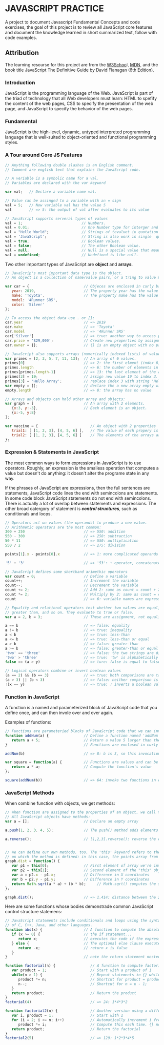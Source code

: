 # JAVASCRIPT PRACTICE

A project to document Javascript Fundamental Concepts and code exercises, the goal of this project is to review all JavaScript core features and document the knowledge learned in short summarized text, follow with code examples.

## Attribution

The learning resourse for this project are from the [W3Schoo](https://www.w3schools.com/js/default.asp)l, [MDN](https://developer.mozilla.org/en-US/docs/Web/JavaScript), and the book title JavaScript The Definitive Guide by David Flanagan (6th Edition).

### Introduction

JavaScript is the programming language of the Web. JavaScript is part of the triad of technology that all Web developers must learn: HTML to spefify the content of the web pages, CSS to specify the presentation of the web page, and JavaScript to specify the behavior of the web pages.

### Fundamental

JavaScript is the high-level, dynamic, untyped interpreted programming language that is well-suited to object-oriented and functional programming styles.

### A Tour around Core JS Features

```js
// Anything following double slashes is an English comment.
// Comment are english text that explains the JavaScript code.

// A veriable is a symbolic name for a val.
// Variables are declared with the var keyword

var val;   // Declare a variable name val.

// Value can be assinged to a variable with an = sign
val = 5;   // Now variable val has the value 5
val        // => 5: the output of val after evaluates to its value

// JavaScript supports serveral types of values
val = 1;                           // Numbers.
val = 0.01;                        // One Number type for interger and real number.
val = "Hello World";               // Strings of tevaluet in quotation marks.
val = 'JavaScript';                // String is also work in single  quatation.
val = true;                        // Boolean values.
val = false;                       // The other Boolean value.
val = null;                        // Null is a special value that means "no value".
val = undefined;                   // Undefined is like null.

```

Two other important types of JavaScript are **object** and **arrays**.

```js
// JavaScrip's most important data type is the object.
// An object is a collection of name/value pairs, or a tring to value map.

var car = {                         // Objeces are enclosed in curly braces.
   year: 2019,                      // The property year has the value 2019
   make: 'Toyota',                  // The property make has the value 'Toyota'
   model: '4Runner SR5',
   color: 'Silver'
};

// To access the object data use . or []:
car.year                            // => 2019
car.make                            // => 'Toyota'
car.model                           // => '4Runner SR5'
car['Silver']                       // => true: another way to access property values.
car.price = '$29,000';              // Create new properties by assignment.
car.owner = {};                     // {} is an empty object with no properties.

// JavaScript also supports arrays (numerically indexed lists) of values:
var primes = [2, 3, 5, 7, 11, 13];  // An array of 6 values.
primes[0]                           // => 2: the first elment (index 0) of the array.
primes.length                       // => 6: the number of elements in the array.
primes[primes.length-1]             // => 13: the last element of the array.
primes[3] = 19;                     // assign new value 19 to index 3.
primes[3] = 'Hello Array';          // replace index 3 with string 'Hello Array'.
var empty = [];                     // declare the a new array empty with no elements.
empty.length                        // => 0: the array has no value

// Arrays and objects can hold other array and objects:
var graph = [                       // An array with 2 elements.
   {x:3, y:-3},                     // Each element is an object.
   {x:-5, y:8}
];

var vaccine = {                        // An object with 2 properties
   trial1: [ [1, 2, 3], [4, 5, 6] ],   // The value of each propery is an array.
   trial2: [ [1, 2, 3], [4, 5, 6] ]    // The elements of the arrays are arrays.
};
```

### Expression & Statements in JavaScript

The most common ways to form expressions in JavaScript is to use operators. Roughly, an expression is the smalless operation that computes a value but doesn't do anything: it doesn't alter the programe state in any way.

If the phrases of JavaScript are expressions, then the full sentences are statements, JavaScript code lines the end with semincolons are statements. In some code block JavaScript statements do not end with semincolons. There is actually a lot of overlap between statements and expressions. The other broad catergory of statement is ***control structures***, such as conditionals and loops.

```js
// Operators act on values (the operands) to produce a new value.
// Arithmetic operators are the most common:
300 + 250                           // => 550: addition
550 - 300                           // => 250: subtraction
50 * 11                             // => 550: multiplication
550 / 2                             // => 275: division

points[1].x - points[0].x           // => 1: more complicated operands also work

'5' + '3'                           // => '53': + operator, concatenates strongs

// JavaScript defines some shorthand arimethic operators
var count = 0;                      // Define a variable
count++;                            // Increment the variable
count--;                            // Decrement the variable
count += 2;                         // Add 2: same as count = count + 2;
count *= 2;                         // Multiply by 2: same as count = count * 2;
count                               // => 6: variable names are expressions, too.

// Equality and relational operators test whether two values are equal, unequal, less than,
// greater than, and so on. They evaluete to true or false.
var a = 2, b = 3;                   // These are assignment, not equality tests

a == b                              // => false: equality
a != b                              // => true: inequality
a < b                               // => true: less-than
a <= b                              // => true: less-than or equal
a > b                               // => false: greater-than
a >= b                              // => false: greater-than or equal
'two' == 'three'                    // => false: the two strings are different
'two' > 'three'                     // => true: 'tw' is alphabetically greater than 'th'
false == (a > y)                    // => ture: false is equal to false, a > y = false

// Logical operators combine or invert boolean values
(a == 2) && (b == 3)                // => true: both comparisons are true. && is AND
(a > 3) || (b < 3)                  // => false: neither comparison is true. || is OR
!(x == y)                           // => true: ! inverts a boolean value
```

### Function in JavaScript

A function is a named and parameterized block of JavaScript code that you define once, and can then invole over and over again.

Examples of functions:

```js
// Functions are parameteried blocks of JavaScript code that we can invoke.
function addNum(a) {                // Define a function named 'addNum' with parameter 'a'
   return a + 5;                    // Return a value 5 larger than the value passed in
}                                   // Functions are enclosed in curly braces

addNum(b)                           // => 8: b is 3, so this invocation return 3+5

var square = function(a) {          // Functions are values and can be assigned to vars
   return a * a;                    // Compute the function's value
};

square(addNum(b))                   // => 64: invoke two functions in one expression
```

### JavaScript Methods

When combine function with objects, we get methods:

```js
// When function are assigned to the properties of an object, we call them "methods".
// All JavaScript objects have methods:
var a = [];                         // Declare an empty array

a.push(1, 2, 3, 4, 5);              // The push() method adds elements to an array

a.reverse();                        // [1,2,3].reverse(); reverse the order of elements
```

```js

// We can define our own methods, too. The 'this' keyword refers to the object
// on which the method is defined: in this case, the points array from above.
graph.dist = function() {
   var p1 = this[0];                // First element of array we're invoked on
   var p2 = this[1];                // Second element of the "this" object
   var a = p2.x - p1.x;             // Difference in X coordinates
   var b = p2.y - p1.y;             // Difference in Y coordinates
   return Math.sqrt(a * a) + (b * b);     // Math.sqrt() computes the square root (Pythagorean theorem)
};

graph.dist();                       // => 1.414: distance between the 2 points

```

Here are some functions whose bodies demonstrade common JavaScript control structure statemens:

```js
// JavaScript statements include conditionals and loops using the syntax
// of C, C++, Java, and other languages.
function abs(x) {                   // A function to compute the absolute value
   if (x >= 0) {                    // the if statement...
      return x;                     // executes the code if the expression is true
   } else {                         // The optional else clause executes its code if the x is false
      return -x;                    // return x is false
   }
}                                   // note the return statement nested inside if/else.
```

```js
function factorial(n) {                // A function to compute factorials
   var product = 1;                    // Start with a product of 1
   while(n > 1) {                      // Repeat statements in {} while expr in () is true
      product *= n;                    // Shortcut for product = product * n;
      n--;                             // Shortcut for n = n - 1;
   }
   return product;                     // Return the product
}
factorial(4)                           // => 24: 1*4*3*2
```

```js
function factorial2(n) {               // Another version using a different loop
   var i, product = 1;                 // Start with 1
   for (i = 2; i <= n; i++)            // Automatically increment i from 2 up to n
      product *= i;                    // Compute this each time. {} not needed for 1-line loops
   return product;                     // Return the factorial
}
factorial2(5)                          // => 120: 1*2*3*4*5
```